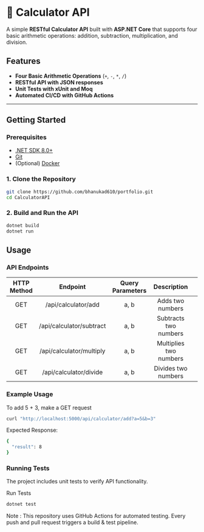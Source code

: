 # 🧮 Calculator API

A simple **RESTful Calculator API** built with **ASP.NET Core** that supports four basic arithmetic operations: addition, subtraction, multiplication, and division.

## Features

- **Four Basic Arithmetic Operations** (`+`, `-`, `*`, `/`)
- **RESTful API with JSON responses**
- **Unit Tests with xUnit and Moq**
- **Automated CI/CD with GitHub Actions**

---

## Getting Started

### **Prerequisites**
- [.NET SDK 8.0+](https://dotnet.microsoft.com/en-us/download/dotnet)
- [Git](https://git-scm.com/)
- (Optional) [Docker](https://www.docker.com/)

### **1. Clone the Repository**
```sh
git clone https://github.com/bhanukad610/portfolio.git
cd CalculatorAPI
```

### **2. Build and Run the API**
```sh
dotnet build
dotnet run
```

## Usage

### **API Endpoints**
| HTTP Method |         Endpoint         | Query Parameters |                    Description                    |   |
|:-----------:|:------------------------:|:----------------:|:-------------------------------------------------:|---|
| GET         | /api/calculator/add      | a, b             |                 Adds two numbers                  |   |
| GET         | /api/calculator/subtract | a, b             |               Subtracts two numbers               |   |
| GET         | /api/calculator/multiply | a, b             |              Multiplies two numbers               |   |
| GET         | /api/calculator/divide   | a, b             | Divides two numbers |   |

### **Example Usage**
To add 5 + 3, make a GET request
```sh
curl "http://localhost:5000/api/calculator/add?a=5&b=3"
```
Expected Response:
```sh
{
  "result": 8
}
```
### **Running Tests**
The project includes unit tests to verify API functionality.

Run Tests
```sh
dotnet test
```
Note : This repository uses GitHub Actions for automated testing.
Every push and pull request triggers a build & test pipeline.